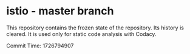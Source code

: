 # istio - master branch

This repository contains the frozen state of the repository.
Its history is cleared. It is used only for static code
analysis with Codacy.

Commit Time: 1726794907